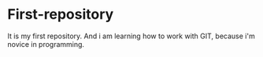 # First-repository
It is my first repository. And i am learning how to work with GIT, 
because i'm novice in programming.

